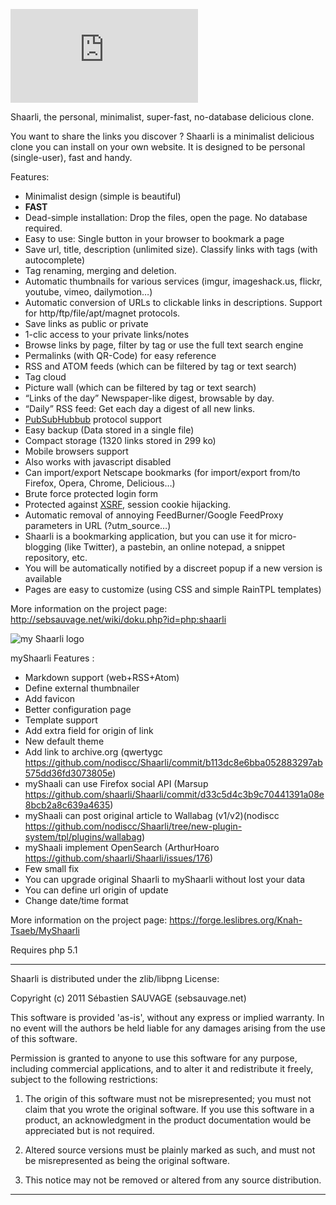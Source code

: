 ![Shaarli logo](http://sebsauvage.net/wiki/lib/exe/fetch.php?media=php:php_shaarli:php_shaarli_logo_inkscape_w600_transp-nq8.png)

Shaarli, the personal, minimalist, super-fast, no-database delicious clone.

You want to share the links you discover ? Shaarli is a minimalist delicious clone you can install on your own website.
It is designed to be personal (single-user), fast and handy.


Features:

 * Minimalist design (simple is beautiful)
 * **FAST**
 * Dead-simple installation: Drop the files, open the page. No database required.
 * Easy to use: Single button in your browser to bookmark a page
 * Save url, title, description (unlimited size). Classify links with tags (with autocomplete)
 * Tag renaming, merging and deletion.
 * Automatic thumbnails for various services (imgur, imageshack.us, flickr, youtube, vimeo, dailymotion…)
 * Automatic conversion of URLs to clickable links in descriptions. Support for http/ftp/file/apt/magnet protocols.
 * Save links as public or private
 * 1-clic access to your private links/notes
 * Browse links by page, filter by tag or use the full text search engine
 * Permalinks (with QR-Code) for easy reference
 * RSS and ATOM feeds (which can be filtered by tag or text search)
 * Tag cloud
 * Picture wall (which can be filtered by tag or text search)
 * “Links of the day” Newspaper-like digest, browsable by day.
 * “Daily” RSS feed: Get each day a digest of all new links.
 * [PubSubHubbub](https://code.google.com/p/pubsubhubbub/) protocol support
 * Easy backup (Data stored in a single file)
 * Compact storage (1320 links stored in 299 ko)
 * Mobile browsers support
 * Also works with javascript disabled
 * Can import/export Netscape bookmarks (for import/export from/to Firefox, Opera, Chrome, Delicious…)
 * Brute force protected login form
 * Protected against [XSRF](http://en.wikipedia.org/wiki/Cross-site_request_forgery), session cookie hijacking.
 * Automatic removal of annoying FeedBurner/Google FeedProxy parameters in URL (?utm_source…)
 * Shaarli is a bookmarking application, but you can use it for micro-blogging (like Twitter), a pastebin, an online notepad, a snippet repository, etc.
 * You will be automatically notified by a discreet popup if a new version is available
 * Pages are easy to customize (using CSS and simple RainTPL templates)

More information on the project page:
http://sebsauvage.net/wiki/doku.php?id=php:shaarli

![my Shaarli logo](http://img.knah-tsaeb.org/photos/shaarli/logo_fullsize.png)

myShaarli Features :

 * Markdown support (web+RSS+Atom)
 * Define external thumbnailer
 * Add favicon
 * Better configuration page
 * Template support
 * Add extra field for origin of link
 * New default theme
 * Add link to archive.org (qwertygc https://github.com/nodiscc/Shaarli/commit/b113dc8e6bba052883297ab575dd36fd3073805e)
 * myShaali can use Firefox social API (Marsup https://github.com/shaarli/Shaarli/commit/d33c5d4c3b9c70441391a08e8bcb2a8c639a4635)
 * myShaali can post original article to Wallabag (v1/v2)(nodiscc https://github.com/nodiscc/Shaarli/tree/new-plugin-system/tpl/plugins/wallabag)
 * myShaali implement OpenSearch (ArthurHoaro https://github.com/shaarli/Shaarli/issues/176)
 * Few small fix
 * You can upgrade original Shaarli to myShaarli without lost your data
 * You can define url origin of update
 * Change date/time format

More information on the project page:
https://forge.leslibres.org/Knah-Tsaeb/MyShaarli


Requires php 5.1


------------------------------------------------------------------------------

Shaarli is distributed under the zlib/libpng License:

Copyright (c) 2011 Sébastien SAUVAGE (sebsauvage.net)

This software is provided 'as-is', without any express or implied warranty.
In no event will the authors be held liable for any damages arising from
the use of this software.

Permission is granted to anyone to use this software for any purpose,
including commercial applications, and to alter it and redistribute it
freely, subject to the following restrictions:

  1. The origin of this software must not be misrepresented; you must not
     claim that you wrote the original software. If you use this software
     in a product, an acknowledgment in the product documentation would
     be appreciated but is not required.

  2. Altered source versions must be plainly marked as such, and must
     not be misrepresented as being the original software.

  3. This notice may not be removed or altered from any source distribution.

------------------------------------------------------------------------------
